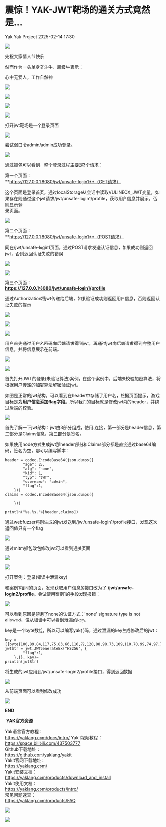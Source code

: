 #  震惊！YAK-JWT靶场的通关方式竟然是...   
Yak  Yak Project   2025-02-14 17:30  
  
![](wechat2md-57d4b38fb5fac67b077017855ed50c43.gif)  
  
先祝大家情人节快乐  
  
然而作为一头单身奋斗牛，超级牛表示：  
  
心中无爱人，工作自然神  
  
![](wechat2md-22ac12aa7dede6743620818f9571d487.gif)  
  
![](/articles/wechat2md-148bc7946a6236b7f129b680fb88560c.webp)  
  
![](/articles/wechat2md-6c696d703d37b7922f56f83179072912.png)  
  
![](/articles/wechat2md-b2b327b40fd22cfa3030b112c1454b84.png)  
  
打开jwt靶场是一个登录页面  
  
![](/articles/wechat2md-49758cb6ed01a598db63db5cffa634bd.png)  
  
尝试弱口令admin/admin成功登录。  
  
![](/articles/wechat2md-c2fc8f7110c8827e9aad8bb6191230b1.png)  
  
通过抓包可以看到，整个登录过程主要是3个请求：  
  
第一个页面：  
**https://127.0.0.1:8080/jwt/unsafe-login1**（GET请求）  
  
这个页面是登录首页，通过localStorage从会话中读取VULINBOX_JWT变量，如果存在则通过这个jwt请求/jwt/unsafe-login1/profile，获取用户信息并展示。否则显示登  
录页面。  
  
![](/articles/wechat2md-7244bb965618bbe1db99240d3d2e678c.png)  
  
第二个页面：  
**https://127.0.0.1:8080/jwt/unsafe-login1**（POST请求）  
  
同在/jwt/unsafe-login1页面，通过POST请求发送认证信息，如果成功则返回jwt，否则返回认证失败的错误  
  
![](/articles/wechat2md-b30612056eab0cc25f94ae51c49eee85.png)  
  
![](/articles/wechat2md-0e02f6c6074b34cda99c7dd814fb18bf.png)  
  
第三个页面：  
**https://127.0.0.1:8080/jwt/unsafe-login1/profile**  
  
通过Authorization将jwt传递给后端，如果验证成功则返回用户信息，否则返回认证失败的提示  
  
![](/articles/wechat2md-815dbc1b80152fce4551e78be09f111e.png)  
  
![](/articles/wechat2md-27c6cd6ef7635e4219ac66e73ebfc64e.png)  
  
![](/articles/wechat2md-3accf232fbd32aff2d7cfd7d740196cd.png)  
  
用户首先通过用户名密码向后端请求得到jwt，再通过jwt向后端请求得到完整用户信息，并将信息展示在前端。  
  
![](/articles/wechat2md-b90f2c3c0de69540c95394c5ba8beffc.png)  
  
![](/articles/wechat2md-2d1055f4bda6fa1f93c1482548baa192.png)  
  
首先打开JWT的登录(未验证算法)案例，在这个案例中，后端未校验加密算法，将根据用户传递的加密算法解密验证jwt。  
  
如图是正常的jwt结构。可以看到在header中存储了用户名，根据页面提示，游戏目标是**为用户信息添加flag字段**。所以我们的目标就是修改jwt内的header，并绕过后端的校验。  
  
![](/articles/wechat2md-63521bcd51caa44b63d7a4284b025ced.png)  
  
首先了解一下jwt结构：jwt由3部分组成，使用.连接，第一部分是header信息，第二部分是Claims信息，第三部分是签名。  
  
如果使用node方式生成jwt那header部分和Claims部分都是直接通过base64编码，签名为空，那可以编写脚本：  
```
header = codec.EncodeBase64(json.dumps({
        "age": 25,
        "alg": "none",
        "kid": 1,
        "typ": "JWT",
        "username": "admin",
        "flag":1,
    }))
claims = codec.EncodeBase64(json.dumps({

    }))

println("%s.%s."%[header,claims])

```  
  
通过webfuzzer将刚生成的jwt发送到/jwt/unsafe-login1/profile接口，发现这次返回值只有一个flag  
  
![](/articles/wechat2md-9d7f04ef9534696df92fa7297b6ff663.png)  
  
通过mitm抓包改包修改jwt可以看到通关页面  
  
![](/articles/wechat2md-d5d254364fe911486f4952ac3de47160.png)  
  
![](/articles/wechat2md-bc1ac79ac44a6e1da07b6f0a5857ac52.png)  
  
打开案例：登录(错误中泄漏key)  
  
和案例1相同的页面，发现获取用户信息的接口改为了 **/jwt/unsafe-login2/profile**。尝试使用案例1的手段发现报错：  
  
![](/articles/wechat2md-2d40b02a0c758764762eb60ab8ae40b8.png)  
  
可以看到原因是禁用了none的认证方式：'none' signature type is not allowed，但从错误中可以看到泄漏的key。  
  
key是一个byte数组，所以可以编写yak代码，通过泄漏的key生成修改后的jwt：  
```
key = []byte{100,89,84,117,75,83,66,116,72,120,88,98,73,109,110,70,99,74,97,75}
jwtStr = jwt.JWTGenerateEx("HS256", {
        "flag":1,
    },{}, key)~
println(jwtStr)
```    
将生成的jwt应用到/jwt/unsafe-login2/profile接口，得到返回数据  
  
![](/articles/wechat2md-205f1f90aa43b2d58cccf66d015d0ac4.png)  
  
从前端页面可以看到修改成功  
  
![](wechat2md-d5d254364fe911486f4952ac3de47160.png)  
  
  
**END**  
  
  
 **YAK官方资源**  
  
  
Yak语言官方教程：  
https://yaklang.com/docs/intro/
Yakit视频教程：  
https://space.bilibili.com/437503777  
Github下载地址：  
https://github.com/yaklang/yakit  
Yakit官网下载地址：  
https://yaklang.com/  
Yakit安装文档：  
https://yaklang.com/products/download_and_install  
Yakit使用文档：  
https://yaklang.com/products/intro/  
常见问题速查：  
https://yaklang.com/products/FAQ 
  
![](/articles/wechat2md-382b711760574d429c6c8742ecfc1d9b.png)  
  
![](/articles/wechat2md-304b45488320344b4c7cdbd5759ee4e8.gif)  
  
  
